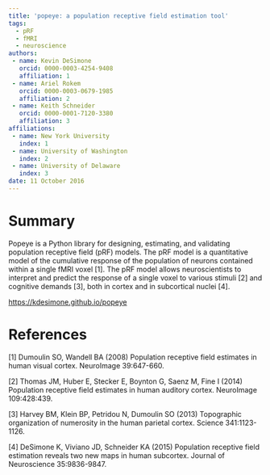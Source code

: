 ```yaml
---
title: 'popeye: a population receptive field estimation tool'
tags:
  - pRF
  - fMRI
  - neuroscience
authors:
 - name: Kevin DeSimone
   orcid: 0000-0003-4254-9408
   affiliation: 1
 - name: Ariel Rokem
   orcid: 0000-0003-0679-1985
   affiliation: 2
 - name: Keith Schneider
   orcid: 0000-0001-7120-3380
   affiliation: 3
affiliations:
 - name: New York University
   index: 1
 - name: University of Washington
   index: 2
 - name: University of Delaware
   index: 3
date: 11 October 2016
---
```


# Summary

Popeye is a Python library for designing, estimating, and validating 
population receptive field (pRF) models. The pRF model is a quantitative 
model of the cumulative response of the population of neurons contained 
within a single fMRI voxel [1]. The pRF model allows neuroscientists to
interpret and predict the response of a single voxel to various stimuli [2]
and cognitive demands [3], both in cortex and in subcortical nuclei [4].

https://kdesimone.github.io/popeye

# References
[1] Dumoulin SO, Wandell BA (2008) Population receptive field estimates in human visual cortex. NeuroImage 39:647-660.

[2] Thomas JM, Huber E, Stecker E, Boynton G, Saenz M, Fine I (2014) Population receptive field estimates in human auditory cortex. NeuroImage 109:428:439.

[3] Harvey BM, Klein BP, Petridou N, Dumoulin SO (2013) Topographic organization of numerosity in the human parietal cortex. Science 341:1123-1126.

[4] DeSimone K, Viviano JD, Schneider KA (2015) Population receptive field estimation reveals two new maps in human subcortex. Journal of Neuroscience 35:9836-9847.